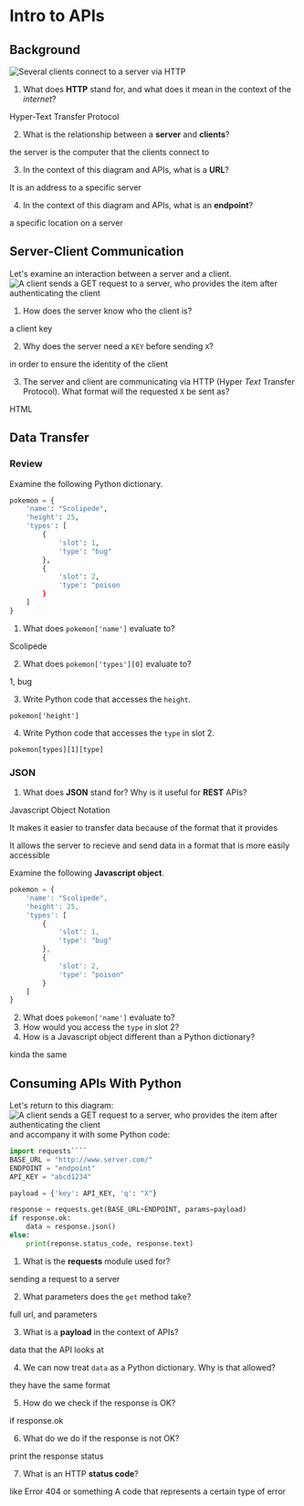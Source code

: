 # Intro to APIs
## Background
![Several clients connect to a server via HTTP](img/server_clients.png)
1. What does **HTTP** stand for, and what does it mean in the context of the _internet_?

Hyper-Text Transfer Protocol

2. What is the relationship between a **server** and **clients**?

the server is the computer that the clients connect to

3. In the context of this diagram and APIs, what is a **URL**?

It is an address to a specific server

4. In the context of this diagram and APIs, what is an **endpoint**?

a specific location on a server

## Server-Client Communication
Let's examine an interaction between a server and a client.
![A client sends a GET request to a server, who provides the item after authenticating the client](img/server_client.png)
1. How does the server know who the client is?

a client key

2. Why does the server need a `KEY` before sending `X`?

in order to ensure the identity of the client

3. The server and client are communicating via HTTP (Hyper _Text_ Transfer Protocol). What format will the requested `X` be sent as?

HTML

## Data Transfer
### Review
Examine the following Python dictionary.
```py
pokemon = {
    'name': "Scolipede",
    'height': 25,
    'types': [
        {
            'slot': 1,
            'type': "bug"
        },
        {
            'slot': 2,
            'type': "poison
        }
    ]
}
```
1. What does `pokemon['name']` evaluate to?

Scolipede

2. What does `pokemon['types'][0]` evaluate to?

1, bug

3. Write Python code that accesses the `height`.

`pokemon['height']`

4. Write Python code that accesses the `type` in slot 2.

`pokemon[types][1][type]`


### JSON
1. What does **JSON** stand for? Why is it useful for **REST** APIs?

Javascript Object Notation

It makes it easier to transfer data because of the format that it provides

It allows the server to recieve and send data in a format that is more easily accessible

Examine the following **Javascript object**.
```js
pokemon = {
    'name': "Scolipede",
    'height': 25,
    'types': [
        {
            'slot': 1,
            'type': "bug"
        },
        {
            'slot': 2,
            'type': "poison"
        }
    ]
}
```

2. What does `pokemon['name']` evaluate to?
3. How would you access the `type` in slot 2?
4. How is a Javascript object different than a Python dictionary?

kinda the same

## Consuming APIs With Python
Let's return to this diagram:  
![A client sends a GET request to a server, who provides the item after authenticating the client](img/server_client.png)  
and accompany it with some Python code:
```python
import requests````
BASE_URL = "http://www.server.com/"
ENDPOINT = "endpoint"
API_KEY = "abcd1234"

payload = {'key': API_KEY, 'q': "X"}

response = requests.get(BASE_URL+ENDPOINT, params=payload)
if response.ok:
    data = response.json()
else:
    print(reponse.status_code, response.text)
```

1. What is the **requests** module used for?

sending a request to a server

2. What parameters does the `get` method take?

full url, and parameters

3. What is a **payload** in the context of APIs?

data that the API looks at

4. We can now treat `data` as a Python dictionary. Why is that allowed?

they have the same format

5. How do we check if the response is OK?

if response.ok

6. What do we do if the response is not OK?

print the response status

7. What is an HTTP **status code**?

like Error 404 or something
A code that represents a certain type of error
